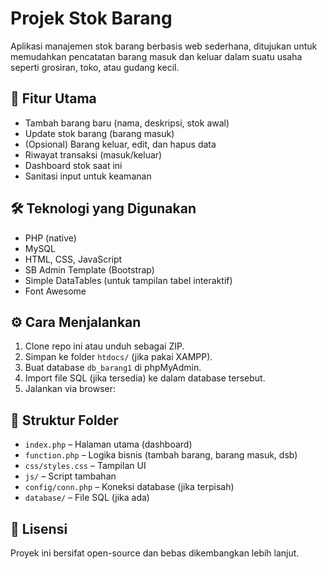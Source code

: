 # Projek Stok Barang

Aplikasi manajemen stok barang berbasis web sederhana, ditujukan untuk memudahkan pencatatan barang masuk dan keluar dalam suatu usaha seperti grosiran, toko, atau gudang kecil.

## 🧩 Fitur Utama

- Tambah barang baru (nama, deskripsi, stok awal)
- Update stok barang (barang masuk)
- (Opsional) Barang keluar, edit, dan hapus data
- Riwayat transaksi (masuk/keluar)
- Dashboard stok saat ini
- Sanitasi input untuk keamanan

## 🛠 Teknologi yang Digunakan

- PHP (native)
- MySQL
- HTML, CSS, JavaScript
- SB Admin Template (Bootstrap)
- Simple DataTables (untuk tampilan tabel interaktif)
- Font Awesome

## ⚙️ Cara Menjalankan

1. Clone repo ini atau unduh sebagai ZIP.
2. Simpan ke folder `htdocs/` (jika pakai XAMPP).
3. Buat database `db_barang1` di phpMyAdmin.
4. Import file SQL (jika tersedia) ke dalam database tersebut.
5. Jalankan via browser:



## 📁 Struktur Folder

- `index.php` – Halaman utama (dashboard)
- `function.php` – Logika bisnis (tambah barang, barang masuk, dsb)
- `css/styles.css` – Tampilan UI
- `js/` – Script tambahan
- `config/conn.php` – Koneksi database (jika terpisah)
- `database/` – File SQL (jika ada)

## 📜 Lisensi

Proyek ini bersifat open-source dan bebas dikembangkan lebih lanjut.
